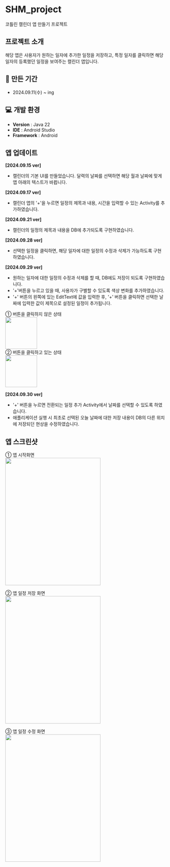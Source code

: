 # SHM_project
코틀린 캘린더 앱 만들기 프로젝트

##  프로젝트 소개
해당 앱은 사용자가 원하는 일자에 추가한 일정을 저장하고, 특정 일자를 클릭하면 해당 일자의 등록했던 일정을 보여주는 캘린더 앱입니다.

## 📅 만든 기간
- 2024.09.11(수) ~ ing
  
## 💻 개발 환경
- **Version** : Java 22
- **IDE** : Android Studio
- **Framework** : Android

## 앱 업데이트
<b>[2024.09.15 ver]</b><br>
- 캘린더의 기본 UI를 만들었습니다. 달력의 날짜를 선택하면 해당 월과 날짜에 맞게 앱 아래의 텍스트가 바뀝니다.

<b>[2024.09.17 ver]</b><br>
- 캘린더 앱의 '+'을 누르면 일정의 제목과 내용, 시간을 입력할 수 있는 Activity를 추가하였습니다.

<b>[2024.09.21 ver]</b><br>
- 캘린더의 일정의 제목과 내용을 DB에 추가되도록 구현하였습니다.

<b>[2024.09.28 ver]</b><br>
- 선택한 일정을 클릭하면, 해당 일자에 대한 일정의 수정과 삭제가 가능하도록 구현하였습니다.

<b>[2024.09.29 ver]</b><br>
- 원하는 일자에 대한 일정의 수정과 삭제를 할 때, DB에도 저장이 되도록 구현하였습니다.<br>
- '+'버튼을 누르고 있을 때, 사용자가 구별할 수 있도록 색상 변화를 추가하였습니다.<br>
- '+' 버튼의 왼쪽에 있는 EditText에 값을 입력한 후, '+' 버튼을 클릭하면 선택한 날짜에 입력한 값이 제목으로 설정된 일정이 추가됩니다.
  
① 버튼을 클릭하지 않은 상태<br>
<img src="https://github.com/user-attachments/assets/5e228765-1668-481e-9454-bbaf26595a78" width="100" height="100"/><br>
② 버튼을 클릭하고 있는 상태<br>
<img src="https://github.com/user-attachments/assets/e4caefbf-2586-4905-8579-8eb1cca891ef" width="100" height="100"/><br>

<b>[2024.09.30 ver]</b><br>
- '+' 버튼을 누르면 전환되는 일정 추가 Activity에서 날짜를 선택할 수 있도록 하였습니다.<br>
- 애플리케이션 실행 시 최초로 선택된 오늘 날짜에 대한 저장 내용이 DB의 다른 위치에 저장되던 현상을 수정하였습니다.

## 앱 스크린샷
① 앱 시작화면<br>
<img src=https://github.com/user-attachments/assets/3a6420f2-37e6-4d1b-b9b8-448fa7e4e775 width="300" height="400"/>

② 앱 일정 저장 화면<br>
<img src="https://github.com/user-attachments/assets/b08a2abb-4333-4a58-941f-056912235a93" width="300" height="400"/>

③ 앱 일정 수정 화면<br>
<img src="https://github.com/user-attachments/assets/5c0f08f9-ca76-4b09-9625-dc84c7fd51c1" width="300" height="400"/>
